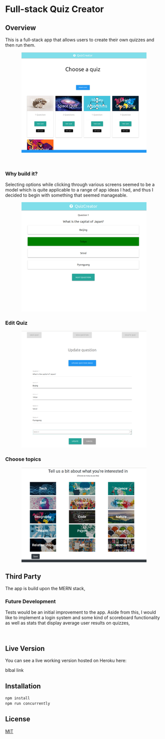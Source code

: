 # Full-stack Quiz Creator

## Overview
This is a full-stack app that allows users to create their own quizzes and then run them.
<p align="center">
   <img src="siteimages/choosequiz.png" width="400px" />
</p>

&nbsp;

### Why build it?
Selecting options while clicking through various screens seemed to be a model which is quite applicable to a range of app ideas I had, and thus I decided to begin with something that seemed manageable.

<p align="center">
   <img src="siteimages/selectanswer.png" width="400px" />
</p>

### Edit Quiz


<p align="center">
   <img src="siteimages/editquiz.png" width="400px" />
</p>


### Choose topics

<p align="center">
   <img src="siteimages/choosetopics.png" width="400px" />
</p>


## Third Party
The app is build upon the MERN stack, 



### Future Development
Tests would be an initial improvement to the app. Aside from this, I would like to implement a login system and some kind of scoreboard functionality as well as stats that display average user results on quizzes,


&nbsp;

## Live Version
You can see a live working version hosted on Heroku here:

blbal link


## Installation 
```bash
npm install
npm run concurrently 
```


## License
[MIT](https://choosealicense.com/licenses/mit/)
